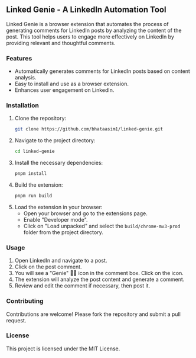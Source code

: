 ## Linked Genie - A LinkedIn Automation Tool

Linked Genie is a browser extension that automates the process of generating comments for LinkedIn posts by analyzing the content of the post. This tool helps users to engage more effectively on LinkedIn by providing relevant and thoughtful comments.

### Features
- Automatically generates comments for LinkedIn posts based on content analysis.
- Easy to install and use as a browser extension.
- Enhances user engagement on LinkedIn.

### Installation
1. Clone the repository:
    ```bash
    git clone https://github.com/bhataasim1/linked-genie.git
    ```
2. Navigate to the project directory:
    ```bash
    cd linked-genie
    ```
3. Install the necessary dependencies:
    ```bash
    pnpm install
    ```
4. Build the extension:
    ```bash
    pnpm run build
    ```
5. Load the extension in your browser:
    - Open your browser and go to the extensions page.
    - Enable "Developer mode".
    - Click on "Load unpacked" and select the `build/chrome-mv3-prod` folder from the project directory.

### Usage
1. Open LinkedIn and navigate to a post.
2. Click on the post comment.
3. You will see a "Genie" 🧞‍♂️ icon in the comment box. Click on the icon.
3. The extension will analyze the post content and generate a comment.
4. Review and edit the comment if necessary, then post it.

### Contributing
Contributions are welcome! Please fork the repository and submit a pull request.

### License
This project is licensed under the MIT License.
